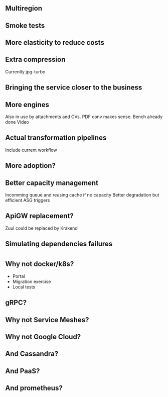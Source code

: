 #

## Multiregion

## Smoke tests

## More elasticity to reduce costs

## Extra compression
Currently jpg-turbo

## Bringing the service closer to the business

## More engines
Also in use by attachments and CVs. PDF conv makes sense. Bench already done
Video


## Actual transformation pipelines

Include current workflow

## More adoption?

## Better capacity management

Incomming queue and reusing cache if no capacity
Better degradation but efficient ASG triggers

## ApiGW replacement?

Zuul could be replaced by Krakend

## Simulating dependencies failures

#

## Why not docker/k8s?

* Portal
* Migration exercise
* Local tests

## gRPC?

## Why not Service Meshes?

## Why not Google Cloud?

## And Cassandra?

## And PaaS?

## And prometheus?

